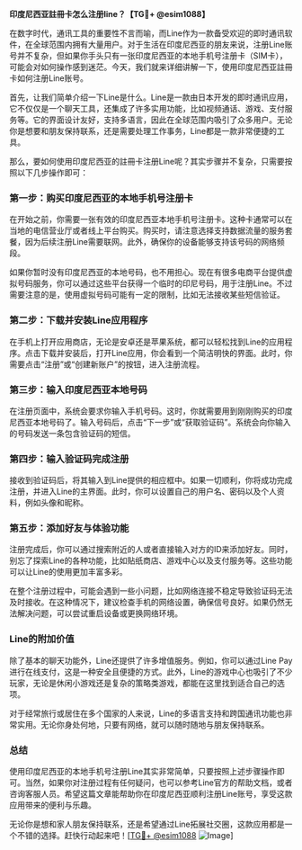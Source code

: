 **印度尼西亚註冊卡怎么注册line？【TG💪+ @esim1088】**

在数字时代，通讯工具的重要性不言而喻，而Line作为一款备受欢迎的即时通讯软件，在全球范围内拥有大量用户。对于生活在印度尼西亚的朋友来说，注册Line账号并不复杂，但如果你手头只有一张印度尼西亚的本地手机号注册卡（SIM卡），可能会对如何操作感到迷茫。今天，我们就来详细讲解一下，使用印度尼西亚註冊卡如何注册Line账号。

首先，让我们简单介绍一下Line是什么。Line是一款由日本开发的即时通讯应用，它不仅仅是一个聊天工具，还集成了许多实用功能，比如视频通话、游戏、支付服务等。它的界面设计友好，支持多语言，因此在全球范围内吸引了众多用户。无论你是想要和朋友保持联系，还是需要处理工作事务，Line都是一款非常便捷的工具。

那么，要如何使用印度尼西亚的註冊卡注册Line呢？其实步骤并不复杂，只需要按照以下几步操作即可：

### 第一步：购买印度尼西亚的本地手机号注册卡

在开始之前，你需要一张有效的印度尼西亚本地手机号注册卡。这种卡通常可以在当地的电信营业厅或者线上平台购买。购买时，请注意选择支持数据流量的服务套餐，因为后续注册Line需要联网。此外，确保你的设备能够支持该号码的网络频段。

如果你暂时没有印度尼西亚的本地号码，也不用担心。现在有很多电商平台提供虚拟号码服务，你可以通过这些平台获得一个临时的印尼号码，用于注册Line。不过需要注意的是，使用虚拟号码可能有一定的限制，比如无法接收某些短信验证。

### 第二步：下载并安装Line应用程序

在手机上打开应用商店，无论是安卓还是苹果系统，都可以轻松找到Line的应用程序。点击下载并安装后，打开Line应用，你会看到一个简洁明快的界面。此时，你需要点击“注册”或“创建新账户”的按钮，进入注册流程。

### 第三步：输入印度尼西亚本地号码

在注册页面中，系统会要求你输入手机号码。这时，你就需要用到刚刚购买的印度尼西亚本地号码了。输入号码后，点击“下一步”或“获取验证码”。系统会向你输入的号码发送一条包含验证码的短信。

### 第四步：输入验证码完成注册

接收到验证码后，将其输入到Line提供的相应框中。如果一切顺利，你将成功完成注册，并进入Line的主界面。此时，你可以设置自己的用户名、密码以及个人资料，例如头像和昵称。

### 第五步：添加好友与体验功能

注册完成后，你可以通过搜索附近的人或者直接输入对方的ID来添加好友。同时，别忘了探索Line的各种功能，比如贴纸商店、游戏中心以及支付服务等。这些功能可以让Line的使用更加丰富多彩。

在整个注册过程中，可能会遇到一些小问题，比如网络连接不稳定导致验证码无法及时接收。在这种情况下，建议检查手机的网络设置，确保信号良好。如果仍然无法解决问题，可以尝试重启设备或更换网络环境。

### Line的附加价值

除了基本的聊天功能外，Line还提供了许多增值服务。例如，你可以通过Line Pay进行在线支付，这是一种安全且便捷的方式。此外，Line的游戏中心也吸引了不少玩家，无论是休闲小游戏还是复杂的策略类游戏，都能在这里找到适合自己的选项。

对于经常旅行或居住在多个国家的人来说，Line的多语言支持和跨国通讯功能也非常实用。无论你身处何地，只要有网络，就可以随时随地与朋友保持联系。

### 总结

使用印度尼西亚的本地手机号注册Line其实非常简单，只要按照上述步骤操作即可。当然，如果你对注册过程有任何疑问，也可以参考Line官方的帮助文档，或者咨询客服人员。希望这篇文章能帮助你在印度尼西亚顺利注册Line账号，享受这款应用带来的便利与乐趣。

无论你是想和家人朋友保持联系，还是希望通过Line拓展社交圈，这款应用都是一个不错的选择。赶快行动起来吧！[[TG💪+ @esim1088](https://t.me/s/esim1088) ![Image](https://i.postimg.cc/4NQfJmqS/Snipaste-2025-05-13-00-14-12.png)]